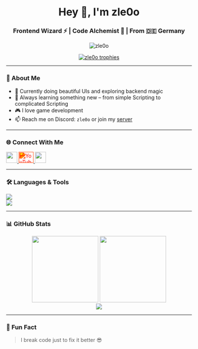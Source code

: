 <!-- Header -->
<h1 align="center">Hey 👋, I'm zle0o</h1>
<h3 align="center">Frontend Wizard ⚡ | Code Alchemist 🧪 | From 🇩🇪 Germany</h3>

<!-- Profile Views -->
<p align="center">
  <img src="https://komarev.com/ghpvc/?username=zle0o&label=Profile%20views&color=0e75b6&style=flat" alt="zle0o" />
</p>

<!-- Trophies -->
<p align="center">
  <a href="https://github.com/ryo-ma/github-profile-trophy">
    <img src="https://github-profile-trophy.vercel.app/?username=zle0o&theme=dracula&margin-w=15&no-frame=true" alt="zle0o trophies" />
  </a>
</p>

---

### 🚀 About Me

- 🔭 Currently doing beautiful UIs and exploring backend magic
- 🌱 Always learning something new – from simple Scripting to complicated Scripting
- 🎮 I love game development
- 📫 Reach me on Discord: `zle0o` or join my [server](https://discord.gg/qNemf7Uqum)

---

### 🌐 Connect With Me

<p align="left">
  <a href="https://instagram.com/zle0o" target="_blank">
    <img src="https://skillicons.dev/icons?i=instagram" height="30" />
  </a>
  <a href="https://www.youtube.com/@zle0o_tt" target="_blank">
    <img src="https://cdn.jsdelivr.net/npm/simple-icons@v9/icons/youtube.svg" alt="YouTube" height="30" width="40" style="filter: invert(16%) sepia(93%) saturate(6622%) hue-rotate(356deg) brightness(102%) contrast(113%);" />
  </a>
  <a href="https://discord.gg/qNemf7Uqum" target="_blank">
    <img src="https://skillicons.dev/icons?i=discord" height="30" />
  </a>
</p>

---

### 🛠️ Languages & Tools

<p align="left">
  <img src="https://skillicons.dev/icons?i=js,ts,java,python,php,kotlin,swift,go,c,nodejs,dotnet,html,css" /><br/>
  <img src="https://skillicons.dev/icons?i=react,androidstudio,git,firebase,electron,photoshop,figma,unity" />
</p>

---

### 📊 GitHub Stats

<div align="center">
  <img src="https://github-readme-stats.vercel.app/api?username=zle0o&show_icons=true&theme=tokyonight&hide=issues&count_private=true" height="180px"/>
  <img src="https://github-readme-stats.vercel.app/api/top-langs/?username=zle0o&layout=compact&theme=tokyonight" height="180px"/>
</div>

<div align="center">
  <img src="https://github-readme-streak-stats.herokuapp.com/?user=zle0o&theme=tokyonight" />
</div>

---

### 🧠 Fun Fact

> I break code just to fix it better 😎
